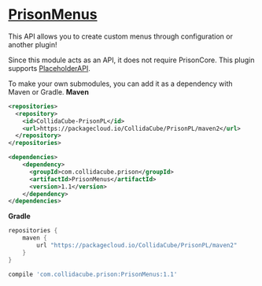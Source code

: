 # [PrisonMenus](https://github.com/PrisonPL)
This API allows you to create custom menus through configuration or another plugin!

Since this module acts as an API, it does not require PrisonCore.
This plugin supports [PlaceholderAPI](https://github.com/PlaceholderAPI/PlaceholderAPI).

To make your own submodules, you can add it as a dependency with Maven or Gradle.
**Maven**
```xml
<repositories>
  <repository>
    <id>CollidaCube-PrisonPL</id>
    <url>https://packagecloud.io/CollidaCube/PrisonPL/maven2</url>
  </repository>
</repositories>

<dependencies>
    <dependency>
      <groupId>com.collidacube.prison</groupId>
      <artifactId>PrisonMenus</artifactId>
      <version>1.1</version>
    </dependency>
</dependencies>
```

**Gradle**
```gradle
repositories {
    maven {
        url "https://packagecloud.io/CollidaCube/PrisonPL/maven2"
    }
}

compile 'com.collidacube.prison:PrisonMenus:1.1'
```
